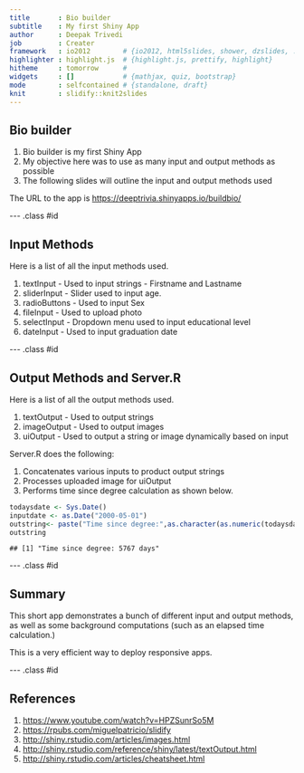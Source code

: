 ```yaml
---
title       : Bio builder
subtitle    : My first Shiny App
author      : Deepak Trivedi
job         : Creater
framework   : io2012        # {io2012, html5slides, shower, dzslides, ...}
highlighter : highlight.js  # {highlight.js, prettify, highlight}
hitheme     : tomorrow      # 
widgets     : []            # {mathjax, quiz, bootstrap}
mode        : selfcontained # {standalone, draft}
knit        : slidify::knit2slides
---
```


## Bio builder

1. Bio builder is my first Shiny App
2. My objective here was to use as many input and output methods as possible
3. The following slides will outline the input and output methods used

The URL to the app is https://deeptrivia.shinyapps.io/buildbio/


--- .class #id 

## Input Methods

Here is a list of all the input methods used.

1. textInput  - Used to input strings - Firstname and Lastname
2. sliderInput - Slider used to input age.
3. radioButtons - Used to input Sex
4. fileInput - Used to upload photo
5. selectInput - Dropdown menu used to input educational level
6. dateInput - Used to input graduation date 

--- .class #id 

## Output Methods and Server.R

Here is a list of all the output methods used.
1. textOutput  - Used to output strings
2. imageOutput - Used to output images
3. uiOutput - Used to output a string or image dynamically based on input

Server.R does the following:
1. Concatenates various inputs to product output strings
2. Processes uploaded image for uiOutput
3. Performs time since degree calculation as shown below.


```r
todaysdate <- Sys.Date()
inputdate <- as.Date("2000-05-01")
outstring<- paste("Time since degree:",as.character(as.numeric(todaysdate - inputdate)),"days" ,sep=" ")
outstring
```

```
## [1] "Time since degree: 5767 days"
```

--- .class #id 

## Summary

This short app demonstrates a bunch of different input and output methods, as well as some background computations (such as an elapsed time calculation.)

This is a very efficient way to deploy responsive apps. 

--- .class #id 

## References
1. https://www.youtube.com/watch?v=HPZSunrSo5M
2. https://rpubs.com/miguelpatricio/slidify
3. http://shiny.rstudio.com/articles/images.html
4. http://shiny.rstudio.com/reference/shiny/latest/textOutput.html
5. http://shiny.rstudio.com/articles/cheatsheet.html


